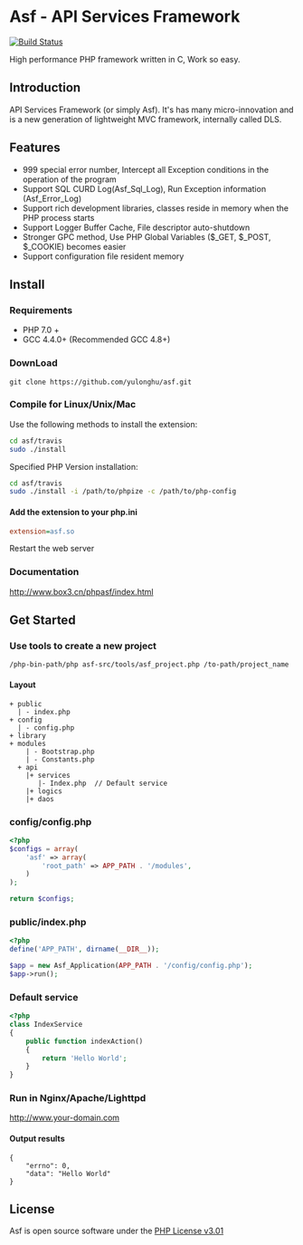 # Asf - API Services Framework
[![Build Status](https://travis-ci.org/yulonghu/asf.svg?branch=master)](https://travis-ci.org/yulonghu/asf)

High performance PHP framework written in C, Work so easy. 

## Introduction
API Services Framework (or simply Asf). It's has many micro-innovation and is a new generation of lightweight MVC framework, internally called DLS.

## Features
- 999 special error number, Intercept all Exception conditions in the operation of the program
- Support SQL CURD Log(Asf_Sql_Log), Run Exception information (Asf_Error_Log)
- Support rich development libraries, classes reside in memory when the PHP process starts
- Support Logger Buffer Cache, File descriptor auto-shutdown
- Stronger GPC method, Use PHP Global Variables ($_GET, $_POST, $_COOKIE) becomes easier
- Support configuration file resident memory

## Install
### Requirements
- PHP 7.0 +
- GCC 4.4.0+ (Recommended GCC 4.8+)

### DownLoad
```
git clone https://github.com/yulonghu/asf.git
```

### Compile for Linux/Unix/Mac

Use the following methods to install the extension:

```bash
cd asf/travis
sudo ./install
```

Specified PHP Version installation:

```bash
cd asf/travis
sudo ./install -i /path/to/phpize -c /path/to/php-config
```

#### Add the extension to your php.ini
```ini
extension=asf.so
```

Restart the web server

### Documentation

http://www.box3.cn/phpasf/index.html

## Get Started

### Use tools to create a new project
```
/php-bin-path/php asf-src/tools/asf_project.php /to-path/project_name
```
#### Layout
```
+ public
  | - index.php
+ config
  | - config.php
+ library
+ modules
    | - Bootstrap.php
    | - Constants.php
  + api
    |+ services
	   |- Index.php  // Default service
    |+ logics
    |+ daos
```

### config/config.php
```php
<?php
$configs = array(
    'asf' => array(
        'root_path' => APP_PATH . '/modules',
    )
);

return $configs;
```

### public/index.php
```php
<?php
define('APP_PATH', dirname(__DIR__));

$app = new Asf_Application(APP_PATH . '/config/config.php');
$app->run();
```

### Default service
```php
<?php
class IndexService
{
    public function indexAction()
    {
        return 'Hello World';
    }
}
```

### Run in Nginx/Apache/Lighttpd
http://www.your-domain.com

#### Output results
```
{
    "errno": 0,
    "data": "Hello World"
}
```

## License
Asf is open source software under the [PHP License v3.01](http://www.php.net/license/3_01.txt)
